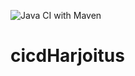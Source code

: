 ![Java CI with Maven](https://github.com/inkakekalainen/cicdHarjoitus/workflows/Java%20CI%20with%20Maven/badge.svg)
# cicdHarjoitus

